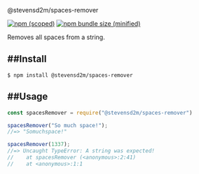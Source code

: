 @stevensd2m/spaces-remover

[![npm (scoped)](https://img.shields.io/badge/npm-1.0.1-blue.svg)](https://github.com/stevensd2m/spaces-remover) [![npm bundle size (minified)](https://img.shields.io/badge/install%20size-2.21kB-blue.svg)](https://github.com/stevensd2m/spaces-remover)

Removes all spaces from a string.

##Install
---

```
$ npm install @stevensd2m/spaces-remover
```

##Usage
---

```javascript
const spacesRemover = require("@stevensd2m/spaces-remover")

spacesRemover("So much space!");
//=> "Somuchspace!"

spacesRemover(1337);
//=> Uncaught TypeError: A string was expected!
//    at spacesRemover (<anonymous>:2:41)
//    at <anonymous>:1:1
```
